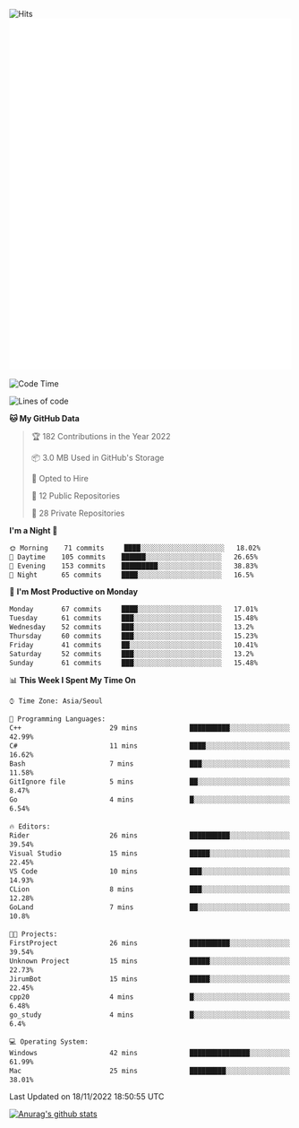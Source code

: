 ![Hits](https://hits.seeyoufarm.com/api/count/incr/badge.svg?url=https%3A%2F%2Fgithub.com%2Fkokose1234&count_bg=%2379C83D&title_bg=%23555555&icon=apple.svg&icon_color=%23E7E7E7&title=hits&edge_flat=false)
<br/>
![Metrics](https://github.com/kokose1234/kokose1234/blob/main/github-metrics.svg)

<!--START_SECTION:waka-->
![Code Time](http://img.shields.io/badge/Code%20Time-714%20hrs%2028%20mins-blue)

![Lines of code](https://img.shields.io/badge/From%20Hello%20World%20I%27ve%20Written-911%20Thousand%20lines%20of%20code-blue)

**🐱 My GitHub Data** 

> 🏆 182 Contributions in the Year 2022
 > 
> 📦 3.0 MB Used in GitHub's Storage 
 > 
> 💼 Opted to Hire
 > 
> 📜 12 Public Repositories 
 > 
> 🔑 28 Private Repositories  
 > 
**I'm a Night 🦉** 

```text
🌞 Morning    71 commits     ████░░░░░░░░░░░░░░░░░░░░░   18.02% 
🌆 Daytime    105 commits    ██████░░░░░░░░░░░░░░░░░░░   26.65% 
🌃 Evening    153 commits    █████████░░░░░░░░░░░░░░░░   38.83% 
🌙 Night      65 commits     ████░░░░░░░░░░░░░░░░░░░░░   16.5%

```
📅 **I'm Most Productive on Monday** 

```text
Monday       67 commits     ████░░░░░░░░░░░░░░░░░░░░░   17.01% 
Tuesday      61 commits     ███░░░░░░░░░░░░░░░░░░░░░░   15.48% 
Wednesday    52 commits     ███░░░░░░░░░░░░░░░░░░░░░░   13.2% 
Thursday     60 commits     ███░░░░░░░░░░░░░░░░░░░░░░   15.23% 
Friday       41 commits     ██░░░░░░░░░░░░░░░░░░░░░░░   10.41% 
Saturday     52 commits     ███░░░░░░░░░░░░░░░░░░░░░░   13.2% 
Sunday       61 commits     ███░░░░░░░░░░░░░░░░░░░░░░   15.48%

```


📊 **This Week I Spent My Time On** 

```text
⌚︎ Time Zone: Asia/Seoul

💬 Programming Languages: 
C++                      29 mins             ██████████░░░░░░░░░░░░░░░   42.99% 
C#                       11 mins             ████░░░░░░░░░░░░░░░░░░░░░   16.62% 
Bash                     7 mins              ███░░░░░░░░░░░░░░░░░░░░░░   11.58% 
GitIgnore file           5 mins              ██░░░░░░░░░░░░░░░░░░░░░░░   8.47% 
Go                       4 mins              █░░░░░░░░░░░░░░░░░░░░░░░░   6.54%

🔥 Editors: 
Rider                    26 mins             ██████████░░░░░░░░░░░░░░░   39.54% 
Visual Studio            15 mins             █████░░░░░░░░░░░░░░░░░░░░   22.45% 
VS Code                  10 mins             ███░░░░░░░░░░░░░░░░░░░░░░   14.93% 
CLion                    8 mins              ███░░░░░░░░░░░░░░░░░░░░░░   12.28% 
GoLand                   7 mins              ██░░░░░░░░░░░░░░░░░░░░░░░   10.8%

🐱‍💻 Projects: 
FirstProject             26 mins             ██████████░░░░░░░░░░░░░░░   39.54% 
Unknown Project          15 mins             █████░░░░░░░░░░░░░░░░░░░░   22.73% 
JirumBot                 15 mins             █████░░░░░░░░░░░░░░░░░░░░   22.45% 
cpp20                    4 mins              █░░░░░░░░░░░░░░░░░░░░░░░░   6.48% 
go_study                 4 mins              █░░░░░░░░░░░░░░░░░░░░░░░░   6.4%

💻 Operating System: 
Windows                  42 mins             ███████████████░░░░░░░░░░   61.99% 
Mac                      25 mins             █████████░░░░░░░░░░░░░░░░   38.01%

```


 Last Updated on 18/11/2022 18:50:55 UTC
<!--END_SECTION:waka-->

[![Anurag's github stats](https://github-readme-stats.vercel.app/api?username=kokose1234&theme=dracula)](https://github.com/anuraghazra/github-readme-stats)



	
